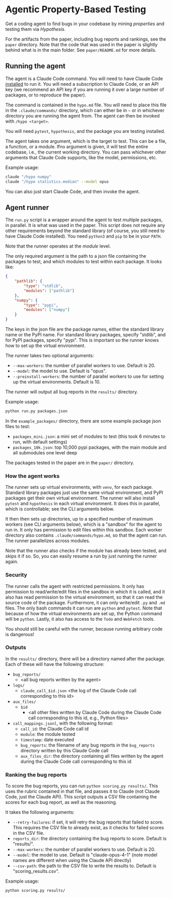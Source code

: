 # Agentic Property-Based Testing

Get a coding agent to find bugs in your codebase by mining *properties* and testing them via *Hypothesis*.

For the artifacts from the paper, including bug reports and rankings, see the `paper` directory. Note that the code that was used in the paper is slightly behind what is in the main folder. See `paper/README.md` for more details.

## Running the agent

The agent is a Claude Code command. You will need to have Claude Code [installed](https://docs.anthropic.com/en/docs/claude-code/install-claude-code) to run it. You will need a subscription to Claude Code, or an API key (we recommend an API key if you are running it over a large number of packages, or to reproduce the paper).

The command is contained in the `hypo.md` file. You will need to place this file in the `.claude/commands/` directory, which can either be in `~` or in whichever directory you are running the agent from. The agent can then be invoked with `/hypo <target>`.

You will need `pytest`, `hypothesis`, and the package you are testing installed.

The agent takes one argument, which is the target to test. This can be a file, a function, or a module. Ifno argument is given, it will test the entire codebase, i.e., the current working directory. You can pass whichever other arguments that Claude Code supports, like the model, permissions, etc.

Example usage:

```bash
claude "/hypo numpy"
claude "/hypo statistics.median" --model opus
```

You can also just start Claude Code, and then invoke the agent.

## Agent runner

The `run.py` script is a wrapper around the agent to test multiple packages, in parallel. It is what was used in the paper. This script does not require any other requirements beyond the standard library (of course, you still need to have Claude Code installed). You need `python3` and `pip` to be in your `PATH`.

Note that the runner operates at the *module* level.

The only required argument is the path to a json file containing the packages to test, and which modules to test within each package. It looks like:

```json
{
    "pathlib": {
        "type": "stdlib",
        "modules": ["pathlib"]
    },
    "numpy": {
        "type": "pypi",
        "modules": ["numpy"]
    }
}
```

The keys in the json file are the package names, either the standard library name or the PyPI name. For standard library packages, specify "stdlib", and for PyPI packages, specify "pypi". This is important so the runner knows how to set up the virtual environment.

The runner takes two optional arguments:
- `--max-workers`: the number of parallel workers to use. Default is 20.
- `--model`: the model to use. Default is "opus".
- `--preinstall-workers`: the number of parallel workers to use for setting up the virtual environments. Default is 10.

The runner will output all bug reports in the `results/` directory.

Example usage:

```bash
python run.py packages.json
```

In the `example_packages/` directory, there are some example package json files to test:
- `packages_mini.json`: a mini set of modules to test (this took 6 minutes to run, with default settings)
- `packages_10k.json`: top 10,000 pypi packages, with the main module and all submodules one level deep

The packages tested in the paper are in the `paper/` directory.

### How the agent works

The runner sets up virtual environments, with `venv`, for each package. Standard library packages just use the same virtual environment, and PyPI packages get their own virtual environment. The runner will also install `pytest` and `hypothesis` in each virtual environment. It does this in parallel, which is controllable; see the CLI arguments below.

It then then sets up directories, up to a specified number of maximum workers (see CLI arguments below), which is a "sandbox" for the agent to run in. It only has permission to edit files within this sandbox. Each worker directory also contains `.claude/commands/hypo.md`, so that the agent can run. The runner parallelizes across modules.

Note that the runner also checks if the module has already been tested, and skips it if so. So, you can easily resume a run by just running the runner again.

### Security

The runner calls the agent with restricted permissions. It only has permission to read/write/edit files in the sandbox in which it is called, and it also has read permission to the virtual environment, so that it can read the source code of the package. Furthermore, it can only write/edit `.py` and `.md` files. The only bash commands it can run are `python` and `pytest`. Note that because of how the virtual environments are set up, the Python command will be `python`. Lastly, it also has access to the `Todo` and `WebFetch` tools.

You should still be careful with the runner, because running arbitrary code is dangerous!

### Outputs

In the `results/` directory, there will be a directory named after the package. Each of these will have the following structure:
- `bug_reports/`
    - \<all bug reports written by the agent>
- `logs/`
    - `claude_call_$id.json` \<the log of the Claude Code call corresponding to this id>
- `aux_files/`
    - `$id`
        - \<all other files written by Claude Code during the Claude Code call corresponding to this id, e.g., Python files>
- `call_mappings.jsonl`, with the following format:
    - `call_id`: the Claude Code call id
    - `module`: the module tested
    - `timestamp`: date executed
    - `bug_reports`: the filename of any bug reports in the `bug_reports` directory written by this Claude Code call
    - `aux_files_dir`: the directory containing all files written by the agent during the Claude Code call corresponding to this id

### Ranking the bug reports

To score the bug reports, you can run `python scoring.py results/`. This uses the rubric contained in that file, and passes it to Claude (not Claude Code, just the Claude API). This script outputs a CSV file containing the scores for each bug report, as well as the reasoning.

It takes the following arguments:
- `--retry-failures`: if set, it will retry the bug reports that failed to score. This requires the CSV file to already exist, as it checks for failed scores in the CSV file.
- `reports_dir`: the directory containing the bug reports to score. Default is "results/".
- `--max-workers`: the number of parallel workers to use. Default is 20.
- `--model`: the model to use. Default is "claude-opus-4-1" (note model names are different when using the Claude API directly)
- `--csv-path`: the path to the CSV file to write the results to. Default is "scoring_results.csv".

Example usage:

```bash
python scoring.py results/
```

